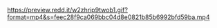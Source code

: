 https://preview.redd.it/w2zhrip9twob1.gif?format=mp4&s=feec28f9ca069bbc04d8e0821b85b6992bfd59ba.mp4
